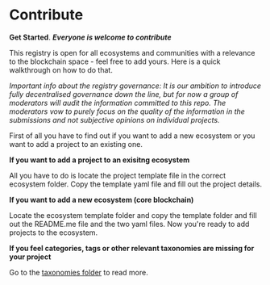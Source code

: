 # Contribute

**Get Started**.  ***Everyone is welcome to contribute***

This registry is open for all ecosystems and communities with a relevance to the blockchain space - feel free to add yours. Here is a quick walkthrough on how to do that.

_Important info about the registry governance:  It is our ambition to introduce fully decentralised governance down the line, but for now a group of moderators will audit the information committed to this repo. The moderators vow to purely focus on the quality of the information in the submissions and not subjective opinions on individual projects._

First of all you have to find out if you want to add a new ecosystem or you want to add a project to an existing one.

**If you want to add a project to an exisitng ecosystem**

All you have to do is locate the project template file in the correct ecosystem folder. Copy the template yaml file and fill out the project details.

**If you want to add a new ecosystem (core blockchain)**

Locate the ecosystem template folder and copy the template folder and fill out the README.me file and the two yaml files. Now you're ready to add projects to the ecosystem.

**If you feel categories, tags or other relevant taxonomies are missing for your project**

Go to the [taxonomies folder](taxonomies) to read more.
